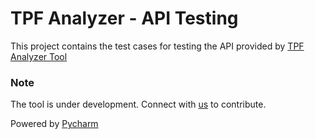 # TPF Analyzer - API Testing

This project contains the test cases for testing the API provided by 
[TPF Analyzer Tool](https://github.com/crazynayan/tpf1)


### Note
The tool is under development. Connect with [us](mailto:nayan@crazyideas.co.in?subject=Contribute) to contribute.

Powered by [Pycharm](https://www.jetbrains.com/?from=TPFAnalyzer)
